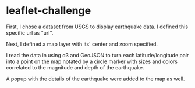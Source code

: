 # leaflet-challenge

First, I chose a dataset from USGS to display earthquake data. I defined this specific url as "url".

Next, I defined a map layer with its' center and zoom specified. 

I read the data in using d3 and GeoJSON to turn each latitude/longitude pair into a point on the map notated by a circle marker with sizes and colors correlated to the magnitude and depth of the earthquake. 

A popup with the details of the earthquake were added to the map as well.


